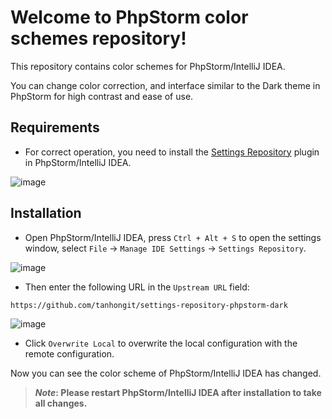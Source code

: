 # Welcome to PhpStorm color schemes repository!

This repository contains color schemes for PhpStorm/IntelliJ IDEA. 

You can change color correction, and interface similar to the Dark theme in PhpStorm for high contrast and ease of use.

## Requirements

- For correct operation, you need to install the [Settings Repository](https://plugins.jetbrains.com/plugin/7566-settings-repository) plugin in PhpStorm/IntelliJ IDEA.

![image](https://github.com/tanhongit/settings-repository-webstorm-dark/assets/35853002/5674f66b-8ea6-4330-85b2-45f62143df65)

## Installation

- Open PhpStorm/IntelliJ IDEA, press `Ctrl + Alt + S` to open the settings window, select `File` -> `Manage IDE Settings` -> `Settings Repository`.

![image](https://github.com/tanhongit/settings-repository-webstorm-dark/assets/35853002/db357afb-74d3-4e82-8cb9-8cb4264b9155)

- Then enter the following URL in the `Upstream URL` field:

```bash
https://github.com/tanhongit/settings-repository-phpstorm-dark
```

![image](https://github.com/tanhongit/settings-repository-phpstorm-dark/assets/35853002/85a70d32-f5d4-4a7d-ab3b-c211296dcbf6)

- Click `Overwrite Local` to overwrite the local configuration with the remote configuration.

Now you can see the color scheme of PhpStorm/IntelliJ IDEA has changed.

> **_Note_: Please restart PhpStorm/IntelliJ IDEA after installation to take all changes.**
